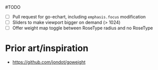 #TODO

-[ ] Pull request for go-echart, including `emphasis.focus` modification
-[ ] Sliders to make viewport bigger on demand (> 1024)
-[ ] Offer weight map toggle between RoseType radius and no RoseType

# Prior art/inspiration

- https://github.com/jondot/goweight